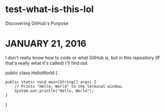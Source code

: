 # test-what-is-this-lol
Discovering GitHub's Purpose

<h1> JANUARY 21, 2016 </h1>

<p>I don't really know how to code or what GitHub is, but in this repository (If that's really what it's called) I'll find out.</p>

public class HelloWorld {

    public static void main(String[] args) {
        // Prints "Hello, World" to the terminal window.
        System.out.println("Hello, World");
    }

}


